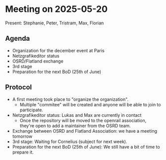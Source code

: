 # Meeting on 2025-05-20

Present: Stephanie, Peter, Tristram, Max, Florian

## Agenda

* Organization for the december event at Paris
* Netzgrafikeditor status
* OSRD/Flatland exchange
* 3rd stage
* Preparation for the next BoD (25th of June)

## Protocol

* A first meeting took place to "organize the organization".
  * Multiple "commitee" will be created and anyone will be able to join to participate.
* Netzgrafikeditor status: Lukas and Max are currently in contact
  * Once the repository will be moved to the openrail association, they're open to add a maintainer from the OSRD team.
* Exchange between OSRD and Flatland Association: we have a meeting tomorrow
* 3rd stage: Waiting for Cornelius (subject for next week).
* Preparation for the next BoD (25th of June): We still have a bit of time to prepare it.
